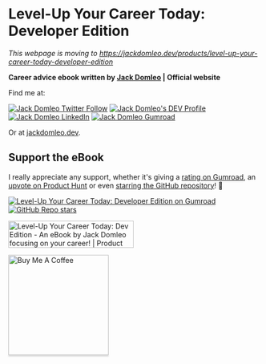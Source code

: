 # Level-Up Your Career Today: Developer Edition

_This webpage is moving to https://jackdomleo.dev/products/level-up-your-career-today-developer-edition_

**Career advice ebook written by [Jack Domleo](https://jackdomleo.dev) | Official website**

Find me at:

[![Jack Domleo Twitter Follow](https://img.shields.io/twitter/follow/jackdomleo7?style=social)](https://twitter.com/intent/follow?screen_name=jackdomleo7)
[![Jack Domleo's DEV Profile](https://img.shields.io/badge/Blog%20on%20DEV.to-Follow-lightgrey?style=social&logo=dev.to)](https://dev.to/jackdomleo7)
[![Jack Domleo LinkedIn](https://img.shields.io/badge/LinkedIn-Connect-blue?style=social&logo=LinkedIn)](https://linkedin.com/in/jackdomleo7)
[![Jack Domleo Gumroad](https://img.shields.io/badge/Gumroad-Follow-red?style=social&logo=gumroad)](https://gumroad.com/in/jackdomleo7)

Or at [jackdomleo.dev](https://jackdomleo.dev).

## Support the eBook

I really appreciate any support, whether it's giving a [rating on Gumroad](https://gumroad.com/l/NQpxh), an [upvote on Product Hunt](https://www.producthunt.com/posts/level-up-your-career-today-dev-edition) or even [starring the GitHub repository](https://github.com/jackdomleo7/levelupyourcareer.today)! 🙏

[![Level-Up Your Career Today: Developer Edition on Gumroad](https://img.shields.io/badge/Gumroad-Rate-red?style=social&logo=gumroad)](https://gumroad.com/l/NQpxh)
[![GitHub Repo stars](https://img.shields.io/github/stars/jackdomleo7/levelupyourcareer.today?style=social)](https://github.com/jackdomleo7/levelupyourcareer.today/stargazers)

<a href="https://www.producthunt.com/posts/level-up-your-career-today-dev-edition?utm_source=badge-featured&utm_medium=badge&utm_souce=badge-level-up-your-career-today-dev-edition" target="_blank"><img src="https://api.producthunt.com/widgets/embed-image/v1/featured.svg?post_id=271450&theme=light" alt="Level-Up Your Career Today: Dev Edition - An eBook by Jack Domleo focusing on your career! | Product Hunt" style="width: 250px; height: 54px;" width="250" height="54" /></a>

<a href="https://www.buymeacoffee.com/jackdomleo7" target="_blank"><img src="https://www.buymeacoffee.com/assets/img/custom_images/orange_img.png" alt="Buy Me A Coffee" style="height: auto;width: 200px !important;box-shadow: 0px 3px 2px 0px rgba(190, 190, 190, 0.5) !important;-webkit-box-shadow: 0px 3px 2px 0px rgba(190, 190, 190, 0.5) !important;"></a>
